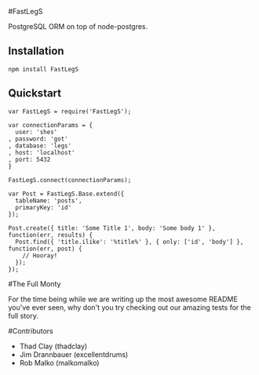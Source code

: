 #FastLegS

PostgreSQL ORM on top of node-postgres.

## Installation

    npm install FastLegS

## Quickstart

    var FastLegS = require('FastLegS');

    var connectionParams = {
      user: 'shes'
    , password: 'got'
    , database: 'legs'
    , host: 'localhost'
    , port: 5432
    }

    FastLegS.connect(connectionParams);

    var Post = FastLegS.Base.extend({
      tableName: 'posts',
      primaryKey: 'id'
    });

    Post.create({ title: 'Some Title 1', body: 'Some body 1' }, function(err, results) {
      Post.find({ 'title.ilike': '%title%' }, { only: ['id', 'body'] }, function(err, post) {
        // Hooray!
      });
    });

#The Full Monty

For the time being while we are writing up the most awesome README you've
ever seen, why don't you try checking out our amazing tests for the full
story.

#Contributors

* Thad Clay (thadclay)
* Jim Drannbauer (excellentdrums)
* Rob Malko (malkomalko)
